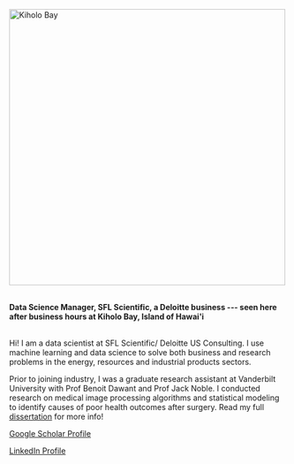 <!--<img src="https://user-images.githubusercontent.com/54953444/114804579-2271ae80-9d67-11eb-9f3b-fcfc04664aee.png" width=200 align=left> -->
<!--![Kiholo Bay]("/docs/assets/img/IMG_0480.png" width=200)-->
<img src="/docs/assets/img/IMG_0480.png" alt="Kiholo Bay" width=500 align=center>


<br><b>Data Science Manager, SFL Scientific, a Deloitte business --- seen here after business hours at Kiholo Bay, Island of Hawai'i</b>

<br> Hi! I am a data scientist at SFL Scientific/ Deloitte US Consulting. I use machine learning and data science to solve both business and research problems in the energy, resources and industrial products sectors.

Prior to joining industry, I was a graduate research assistant at Vanderbilt University with Prof Benoit Dawant and Prof Jack Noble. I conducted research on medical image processing algorithms and statistical modeling to identify causes of poor health outcomes after surgery. Read my full <a href="https://ir.vanderbilt.edu/bitstream/handle/1803/16636/CHAKRAVORTI-DISSERTATION-2021.pdf"  target="_blank" rel="noopener noreferrer">dissertation</a> for more info! 

<a href="https://scholar.google.com/citations?view_op=list_works&hl=en&hl=en&user=q14Bb68AAAAJ" target="_blank" rel="noopener noreferrer">Google Scholar Profile</a>

<a href="https://www.linkedin.com/in/srijatachakravorti/" target="_blank" rel="noopener noreferrer">LinkedIn Profile</a>
